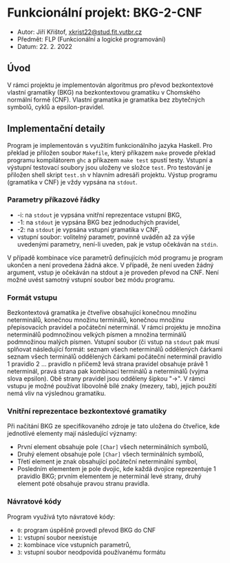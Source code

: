 # Funkcionální projekt: BKG-2-CNF
- Autor: Jiří Křištof, xkrist22@stud.fit.vutbr.cz
- Předmět: FLP (Funkcionální a logické programování)
- Datum: 22. 2. 2022

## Úvod
V rámci projektu je implementován algoritmus pro převod bezkontextové vlastní gramatiky (BKG) na bezkontextovou gramatiku v Chomského normální formě (CNF). Vlastní gramatika je gramatika bez zbytečných symbolů, cyklů a epsilon-pravidel. 

## Implementační detaily
Program je implementován s využitím funkcionálního jazyka Haskell. Pro překlad je přiložen soubor `Makefile`, který příkazem `make` provede překlad programu kompilátorem `ghc` a příkazem `make test` spustí testy. Vstupní a výstupní testovací soubory jsou uloženy ve složce `test`. Pro testování je přiložen shell skript `test.sh` v hlavním adresáři projektu. 
Výstup programu (gramatika v CNF) je vždy vypsána na `stdout`. 

### Parametry příkazové řádky
- -i: na `stdout` je vypsána vnitřní reprezentace vstupní BKG,
- -1: na `stdout` je vypsána BKG bez jednoduchých pravidel,
- -2: na `stdout` je vypsána vstupní gramatika v CNF,
- vstupní soubor: volitelný parametr, povinně uváděn až za výše uvedenými parametry, není-li uveden, pak je vstup očekáván na `stdin`. 

V případě kombinace více parametrů definujících mód programu je program ukončen a není provedena žádná akce. V případě, že není uveden žádný argument, vstup je očekáván na stdout a je proveden převod na CNF. Není možné uvést samotný vstupní soubor bez módu programu.

### Formát vstupu
Bezkontextová gramatika je čtveřive obsahující konečnou množinu neterminálů, konečnou množinu terminálů, konečnou množinu přepisovacích pravidel a počáteční neterminál. V rámci projektu je množina neterminálů podmnožinou velkých písmen a množina terminálů podmnožinou malých písmen. Vstupní soubor (či vstup na `stdout` pak musí splňovat následující formát:
	seznam všech neterminálů oddělených čárkami
	seznam všech terminálů oddělených čárkami
	počáteční neterminál
	pravidlo 1
	pravidlo 2
	...
	pravidlo n
přičemž levá strana pravidel obsahuje právě 1 neterminál, pravá strana pak kombinaci terminálů a neterminálů (vyjma slova epsilon). Obě strany pravidel jsou odděleny šipkou "->". V rámci vstupu je možné používat libovolně bílé znaky (mezery, tab), jejich použití nemá vliv na výslednou gramatiku.

### Vnitřní reprezentace bezkontextové gramatiky
Při načítání BKG ze specifikovaného zdroje je tato uložena do čtveřice, kde jednotlivé elementy mají následující významy:
- První element obsahuje pole `[Char]` všech neterminálních symbolů,
- Druhý element obsahuje pole `[Char]` všech terminálních symbolů,
- Třetí element je znak obsahující počáteční neterminální symbol,
- Posledním elementem je pole dvojic, kde každá dvojice reprezentuje 1 pravidlo BKG; prvním elementem je neterminál levé strany, druhý element poté obsahuje pravou stranu pravidla. 

### Návratové kódy
Program využívá tyto návratové kódy:
- `0`: program úspěšně provedl převod BKG do CNF
- `1`: vstupní soubor neexistuje
- `2`: kombinace více vstupních parametrů, 
- `3`: vstupní soubor neodpovídá používanému formátu
